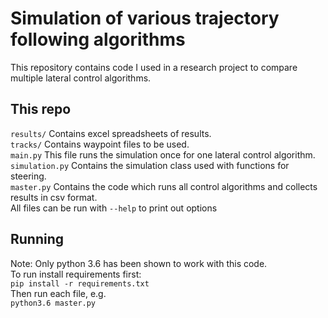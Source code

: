 # Simulation of various trajectory following algorithms
This repository contains code I used in a research project to compare multiple lateral control algorithms.
## This repo
```results/``` Contains excel spreadsheets of results.<br>
```tracks/``` Contains waypoint files to be used.<br>
```main.py``` This file runs the simulation once for one lateral control algorithm.<br>
```simulation.py``` Contains the simulation class used with functions for steering.<br>
```master.py``` Contains the code which runs all control algorithms and collects results in csv format.<br>
All files can be run with ```--help``` to print out options
## Running
Note: Only python 3.6 has been shown to work with this code.<br>
To run install requirements first:<br>
```pip install -r requirements.txt```<br>
Then run each file, e.g.<br>
```python3.6 master.py```
